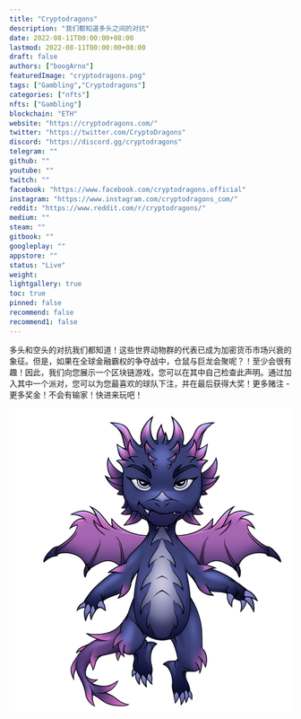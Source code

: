 ```yaml
---
title: "Cryptodragons"
description: "我们都知道多头之间的对抗"
date: 2022-08-11T00:00:00+08:00
lastmod: 2022-08-11T00:00:00+08:00
draft: false
authors: ["boogArno"]
featuredImage: "cryptodragons.png"
tags: ["Gambling","Cryptodragons"]
categories: ["nfts"]
nfts: ["Gambling"]
blockchain: "ETH"
website: "https://cryptodragons.com/"
twitter: "https://twitter.com/CryptoDragons"
discord: "https://discord.gg/cryptodragons"
telegram: ""
github: ""
youtube: ""
twitch: ""
facebook: "https://www.facebook.com/cryptodragons.official"
instagram: "https://www.instagram.com/cryptodragons_com/"
reddit: "https://www.reddit.com/r/cryptodragons/"
medium: ""
steam: ""
gitbook: ""
googleplay: ""
appstore: ""
status: "Live"
weight: 
lightgallery: true
toc: true
pinned: false
recommend: false
recommend1: false
---
```

多头和空头的对抗我们都知道！这些世界动物群的代表已成为加密货币市场兴衰的象征。但是，如果在全球金融霸权的争夺战中，仓鼠与巨龙会聚呢？！至少会很有趣！因此，我们向您展示一个区块链游戏，您可以在其中自己检查此声明。通过加入其中一个派对，您可以为您最喜欢的球队下注，并在最后获得大奖！更多赌注 - 更多奖金！不会有输家！快进来玩吧！

![left-dragon.463f5947](left-dragon.463f5947.png)
